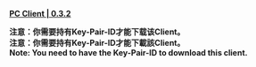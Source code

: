 **[PC Client | 0.3.2](https://autopatchcn-beta.juequling.com/download/windows/0.3.0_beta/ikVescG5pj/juequling_1484011.zip)**    

**注意：你需要持有Key-Pair-ID才能下载该Client。**  
**注意：你需要持有Key-Pair-ID才能下載該Client。**  
**Note: You need to have the Key-Pair-ID to download this client.**  
